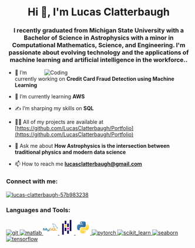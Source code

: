 <h1 align="center">Hi 👋, I'm Lucas Clatterbaugh</h1>
<h3 align="center">I recently graduated from Michigan State University with a Bachelor of Science in Astrophysics with a minor in Computational Mathematics, Science, and Engineering. I'm passionate about evolving technology and the applications of machine learning and artificial intelligence in the workforce..</h3>
<img align="right" alt="Coding" width ="400" src="https://media0.giphy.com/media/v1.Y2lkPTc5MGI3NjExa2hzaGxrcjNmYzU0d2NhbTNseG83YW4wMHR5YWF5NnAwZW5xcXNyMSZlcD12MV9pbnRlcm5hbF9naWZfYnlfaWQmY3Q9Zw/26AHqZycSplGWWPAI/giphy.gif">

- 🔭 I’m currently working on **Credit Card Fraud Detection using Machine Learning**

- 🌱 I’m currently learning **AWS**

- ✍ I’m sharping my skills on **SQL**

- 👨‍💻 All of my projects are available at [https://github.com/LucasClatterbaugh/Portfolio](https://github.com/LucasClatterbaugh/Portfolio)

- 💬 Ask me about **How Astrophysics is the intersection between traditional physics and modern data science**

- 📫 How to reach me **lucasclatterbaugh@gmail.com**

<h3 align="left">Connect with me:</h3>
<p align="left">
<a href="https://linkedin.com/in/lucas-clatterbaugh-57b983238" target="blank"><img align="center" src="https://raw.githubusercontent.com/rahuldkjain/github-profile-readme-generator/master/src/images/icons/Social/linked-in-alt.svg" alt="lucas-clatterbaugh-57b983238" height="30" width="40" /></a>
</p>

<h3 align="left">Languages and Tools:</h3>
<p align="left"> <a href="https://git-scm.com/" target="_blank" rel="noreferrer"> <img src="https://www.vectorlogo.zone/logos/git-scm/git-scm-icon.svg" alt="git" width="40" height="40"/> </a> <a href="https://www.mathworks.com/" target="_blank" rel="noreferrer"> <img src="https://upload.wikimedia.org/wikipedia/commons/2/21/Matlab_Logo.png" alt="matlab" width="40" height="40"/> </a> <a href="https://www.mysql.com/" target="_blank" rel="noreferrer"> <img src="https://raw.githubusercontent.com/devicons/devicon/master/icons/mysql/mysql-original-wordmark.svg" alt="mysql" width="40" height="40"/> </a> <a href="https://pandas.pydata.org/" target="_blank" rel="noreferrer"> <img src="https://raw.githubusercontent.com/devicons/devicon/2ae2a900d2f041da66e950e4d48052658d850630/icons/pandas/pandas-original.svg" alt="pandas" width="40" height="40"/> </a> <a href="https://www.python.org" target="_blank" rel="noreferrer"> <img src="https://raw.githubusercontent.com/devicons/devicon/master/icons/python/python-original.svg" alt="python" width="40" height="40"/> </a> <a href="https://pytorch.org/" target="_blank" rel="noreferrer"> <img src="https://www.vectorlogo.zone/logos/pytorch/pytorch-icon.svg" alt="pytorch" width="40" height="40"/> </a> <a href="https://scikit-learn.org/" target="_blank" rel="noreferrer"> <img src="https://upload.wikimedia.org/wikipedia/commons/0/05/Scikit_learn_logo_small.svg" alt="scikit_learn" width="40" height="40"/> </a> <a href="https://seaborn.pydata.org/" target="_blank" rel="noreferrer"> <img src="https://seaborn.pydata.org/_images/logo-mark-lightbg.svg" alt="seaborn" width="40" height="40"/> </a> <a href="https://www.tensorflow.org" target="_blank" rel="noreferrer"> <img src="https://www.vectorlogo.zone/logos/tensorflow/tensorflow-icon.svg" alt="tensorflow" width="40" height="40"/> </a> </p>
